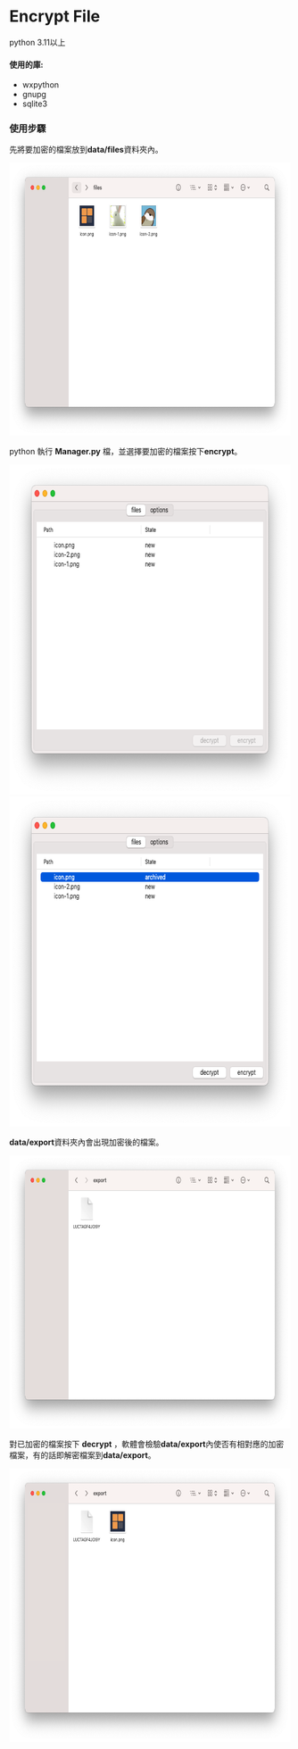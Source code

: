 # Encrypt File


python 3.11以上
#### 使用的庫:
* wxpython
* gnupg
* sqlite3

### 使用步驟

先將要加密的檔案放到**data/files**資料夾內。

<img src='img/1.png' width='700' height='490'>

python 執行 **Manager.py** 檔，並選擇要加密的檔案按下**encrypt**。

<img src='img/2.png' width='712' height='592'>
<img src='img/3.png' width='712' height='592'>

**data/export**資料夾內會出現加密後的檔案。

<img src='img/4.png' width='700' height='490'>

對已加密的檔案按下 **decrypt** ，軟體會檢驗**data/export**內使否有相對應的加密檔案，有的話即解密檔案到**data/export**。

<img src='img/5.png' width='700' height='490'>
